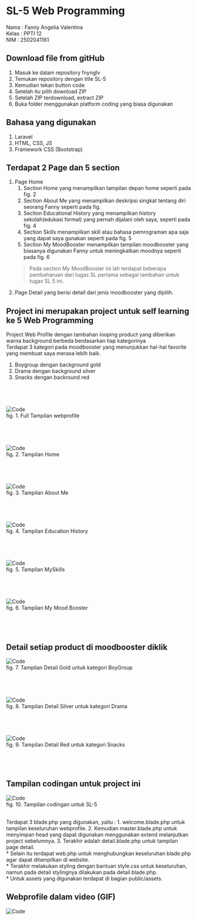 # SL-5 Web Programming <br>
Nama   : Fanny Angelia Valentina <br>
Kelas  : PPTI 12 <br>
NIM    : 2502041161 
<br>

## Download file from gitHub
1. Masuk ke dalam repository fnynglv
2. Temukan repository dengan title SL-5
3. Kemudian tekan button code
4. Setelah itu pilih download ZIP
5. Setelah ZIP terdownload, extract ZIP
6. Buka folder menggunakan platform coding yang biasa digunakan 

## Bahasa yang digunakan 
1. Laravel
2. HTML, CSS, JS
3. Framework CSS (Bootstrap)

## Terdapat 2 Page dan 5 section 
1. Page Home
    1. Section Home yang menampilkan tampilan depan home seperti pada fig. 2
    2. Section About Me yang menampilkan deskripsi singkat tentang diri seorang Fanny seperti pada fig. 
    3. Section Educational History yang menampilkan history sekolah(edukasi formal) yang pernah dijalani oleh saya, seperti pada fig. 4
    4. Section Skills menampilkan skill atau bahasa pemrograman apa saja yang dapat saya gunakan seperti pada fig. 5
    5. Section My MoodBooster menampilkan tampilan moodbooster yang biasanya digunakan Fanny untuk meningkatkan moodnya seperti pada fig. 6 <br>
      > Pada section My MoodBooster ini lah terdapat beberapa pembaharuan dari tugas SL pertama sebagai tambahan untuk tugas SL 5 ini. <br>
2. Page Detail yang berisi detail dari jenis moodbooster yang dipilih. <br>

## Project ini merupakan project untuk self learning ke 5 Web Programming
Project Web Profile dengan tambahan looping product yang diberikan warna background berbeda berdasarkan tiap kategorinya <br>
Terdapat 3 kategori pada moodbooster yang menunjukkan hal-hal favorite yang membuat saya merasa lebih baik. <br>
1. Boygroup dengan background gold
2. Drama dengan background silver
3. Snacks dengan backround red
#
<br>

![Code](https://github.com/fnynglv/SL-5/blob/main/Dokumentasi/Full.png) <br>
fig. 1. Full Tampilan webprofile  
#
<br> 

![Code](https://github.com/fnynglv/SL-5/blob/main/Dokumentasi/Home.png) <br>
fig. 2. Tampilan Home
#
<br> 

![Code](https://github.com/fnynglv/SL-5/blob/main/Dokumentasi/About_Me.png) <br>
fig. 3. Tampilan About Me
#
<br>

![Code](https://github.com/fnynglv/SL-5/blob/main/Dokumentasi/Education.png) <br>
fig. 4. Tampilan Education History
#
<br>

![Code](https://github.com/fnynglv/SL-5/blob/main/Dokumentasi/Skill.png) <br>
fig. 5. Tampilan MySkills
#
<br>

![Code](https://github.com/fnynglv/SL-5/blob/main/Dokumentasi/Moodbooster.png) <br>
fig. 6. Tampilan My Mood Booster
#
<br>

## Detail setiap product di moodbooster diklik
![Code](https://github.com/fnynglv/SL-5/blob/main/Dokumentasi/Gold.png) <br>
fig. 7. Tampilan Detail Gold untuk kategori BoyGroup
#
<br>

![Code](https://github.com/fnynglv/SL-5/blob/main/Dokumentasi/Silver.png) <br>
fig. 8. Tampilan Detail Silver untuk kategori Drama
#
<br>

![Code](https://github.com/fnynglv/SL-5/blob/main/Dokumentasi/Red.png) <br>
fig. 9. Tampilan Detail Red untuk kategori Snacks
#
<br>

## Tampilan codingan untuk project ini 
![Code](https://github.com/fnynglv/SL-5/blob/main/Dokumentasi/Codingan.png) <br>
fig. 10. Tampilan codingan untuk SL-5

<br>
Terdapat 3 blade.php yang digunakan, yaitu : 
1. welcome.blade.php untuk tampilan keseluruhan webprofile.
2. Kemudian master.blade.php untuk menyimpan head yang dapat digunakan menggunakan extend melanjutkan project sebelumnya.
3. Terakhir adalah detail.blade.php untuk tampilan page detail. 
<br>
* Selain itu terdapat web.php untuk menghubungkan keseluruhan blade.php agar dapat ditampilkan di website. <br>
* Terakhir melakukan styling dengan bantuan style.css untuk keseluruhan, namun pada detail stylingnya dilakukan pada detail.blade.php. <br>
* Untuk assets yang digunakan terdapat di bagian public/assets.
<br>

## Webprofile dalam video (GIF)
![Code](https://github.com/fnynglv/SL-5/blob/main/Dokumentasi/Webprofile.gif)
